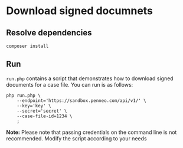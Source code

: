 # Download signed documnets

## Resolve dependencies

```
composer install
```

## Run

`run.php` contains a script that demonstrates how to download signed documents for a case file. You can run is as follows:

```
php run.php \
    --endpoint='https://sandbox.penneo.com/api/v1/' \
    --key='key' \
    --secret='secret' \
    --case-file-id=1234 \
    ;
```

**Note:** Please note that passing credentials on the command line is not recommended. Modify the script according to your needs
